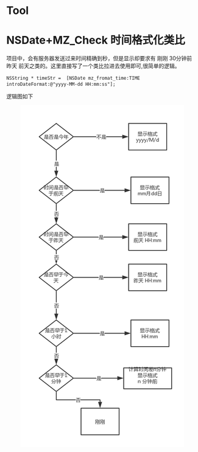 # Tool
# NSDate+MZ_Check 时间格式化类比

项目中，会有服务器发送过来时间精确到秒，但是显示却要求有 刚刚 30分钟前 昨天 前天之类的。这里直接写了一个类比拉进去使用即可,很简单的逻辑。

```
NSString * timeStr =  [NSDate mz_fromat_time:TIME introDateFormat:@"yyyy-MM-dd HH:mm:ss"];
```

逻辑图如下
<div align=center><img  src="https://github.com/MZChangchun/Tool/blob/master/image/flowChart.png"/></div>


